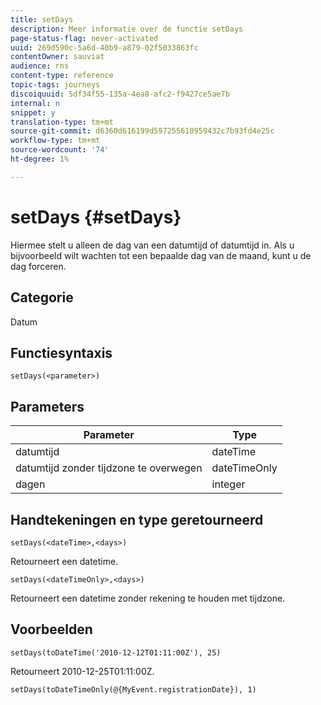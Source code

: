 ```yaml
---
title: setDays
description: Meer informatie over de functie setDays
page-status-flag: never-activated
uuid: 269d590c-5a6d-40b9-a879-02f5033863fc
contentOwner: sauviat
audience: rns
content-type: reference
topic-tags: journeys
discoiquuid: 5df34f55-135a-4ea8-afc2-f9427ce5ae7b
internal: n
snippet: y
translation-type: tm+mt
source-git-commit: d6360d616199d597255610959432c7b93fd4e25c
workflow-type: tm+mt
source-wordcount: '74'
ht-degree: 1%

---
```



# setDays {#setDays}

Hiermee stelt u alleen de dag van een datumtijd of datumtijd in. Als u bijvoorbeeld wilt wachten tot een bepaalde dag van de maand, kunt u de dag forceren.

## Categorie

Datum

## Functiesyntaxis

`setDays(<parameter>)`

## Parameters

| Parameter | Type |
|--- |--- |
| datumtijd | dateTime |
| datumtijd zonder tijdzone te overwegen | dateTimeOnly |
| dagen | integer |

## Handtekeningen en type geretourneerd

`setDays(<dateTime>,<days>)`

Retourneert een datetime.

`setDays(<dateTimeOnly>,<days>)`

Retourneert een datetime zonder rekening te houden met tijdzone.

## Voorbeelden

`setDays(toDateTime('2010-12-12T01:11:00Z'), 25)`

Retourneert 2010-12-25T01:11:00Z.

`setDays(toDateTimeOnly(@{MyEvent.registrationDate}), 1)`
